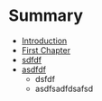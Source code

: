 # Summary

* [Introduction](README.md)
* [First Chapter](chapter1.md)
* [sdfdf ](sdfdf.md)
* [asdfdf](asdfdf.md)
  * dsfdf
  * asdfsadfdsafsd 



